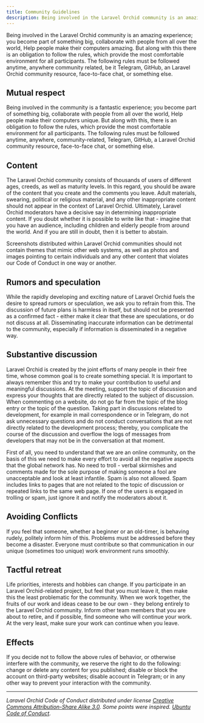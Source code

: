 ```yaml
---
title: Community Guidelines
description: Being involved in the Laravel Orchid community is an amazing experience
---
```


Being involved in the Laravel Orchid community is an amazing experience;
you become part of something big, collaborate with people from all over the world,
Help people make their computers amazing.
But along with this there is an obligation to follow the rules,
which provide the most comfortable environment for all participants.
The following rules must be followed anytime, anywhere
community related, be it Telegram, GitHub, an Laravel Orchid community resource, face-to-face chat, or something else.

## Mutual respect

Being involved in the community is a fantastic experience; you become part of something big, collaborate with people from all over the world, Help people make their computers unique. But along with this, there is an obligation to follow the rules, which provide the most comfortable environment for all participants. The following rules must be followed anytime, anywhere, community-related, Telegram, GitHub, a Laravel Orchid community resource, face-to-face chat, or something else.

## Content

The Laravel Orchid community consists of thousands of users of different ages, creeds, as well as maturity levels. In this regard, you should be aware of the content that you create and the comments you leave. Adult materials, swearing, political or religious material, and any other inappropriate content should not appear in the context of Laravel Orchid. Ultimately, Laravel Orchid moderators have a decisive say in determining inappropriate content. If you doubt whether it is possible to write like that - imagine that you have an audience, including children and elderly people from around the world. And if you are still in doubt, then it is better to abstain.

Screenshots distributed within Laravel Orchid communities should not contain themes that mimic other web systems, as well as photos and images pointing to certain individuals and any other content that violates our Code of Conduct in one way or another.

## Rumors and speculation

While the rapidly developing and exciting nature of Laravel Orchid fuels the desire to spread rumors or speculation, we ask you to refrain from this. The discussion of future plans is harmless in itself, but should not be presented as a confirmed fact - either make it clear that these are speculations, or do not discuss at all. Disseminating inaccurate information can be detrimental to the community, especially if information is disseminated in a negative way.

## Substantive discussion

Laravel Orchid is created by the joint efforts of many people in their free time, whose common goal is to create something special. It is important to always remember this and try to make your contribution to useful and meaningful discussions. At the meeting, support the topic of discussion and express your thoughts that are directly related to the subject of discussion. When commenting on a website, do not go far from the topic of the blog entry or the topic of the question. Taking part in discussions related to development, for example in mail correspondence or in Telegram, do not ask unnecessary questions and do not conduct conversations that are not directly related to the development process; thereby, you complicate the course of the discussion and overflow the logs of messages from developers that may not be in the conversation at that moment.

First of all, you need to understand that we are an online community, on the basis of this we need to make every effort to avoid all the negative aspects that the global network has. No need to troll - verbal skirmishes and comments made for the sole purpose of making someone a fool are unacceptable and look at least infantile. Spam is also not allowed. Spam includes links to pages that are not related to the topic of discussion or repeated links to the same web page. If one of the users is engaged in trolling or spam, just ignore it and notify the moderators about it.

## Avoiding Conflicts

If you feel that someone, whether a beginner or an old-timer, is behaving rudely, politely inform him of this. Problems must be addressed before they become a disaster. Everyone must contribute so that communication in our unique (sometimes too unique) work environment runs smoothly.

## Tactful retreat

Life priorities, interests and hobbies can change. If you participate in an Laravel Orchid-related project, but feel that you must leave it, then make this the least problematic for the community. When we work together, the fruits of our work and ideas cease to be our own - they belong entirely to the Laravel Orchid community. Inform other team members that you are about to retire, and if possible, find someone who will continue your work. At the very least, make sure your work can continue when you leave.

## Effects

If you decide not to follow the above rules of behavior, or otherwise interfere with the community, we reserve the right to do the following: change or delete any content for you published; disable or block the account on third-party websites; disable account in Telegram; or in any other way to prevent your interaction with the community.

----------

_Laravel Orchid Code of Conduct distributed under license [Creative Commons Attribution-Share Alike 3.0](http://creativecommons.org/licenses/by-sa/3.0/). 
Some points were inspired. [Ubuntu Code of Conduct](http://www.ubuntu.com/about/about-ubuntu/conduct)._
